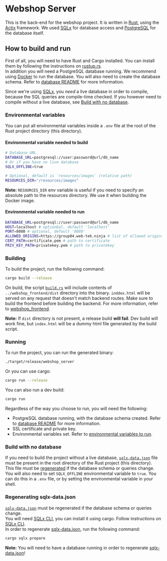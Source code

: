 # Webshop Server
This is the back-end for the webshop project. It is written in [Rust](https://www.rust-lang.org/), using the [Actix](https://actix.rs/) framework. We used [SQLx](https://crates.io/crates/sqlx) for database access and [PostgreSQL](https://www.postgresql.org/) for the database itself.

## How to build and run
First of all, you will need to have Rust and Cargo installed. You can install them by following the instructions on [rustup.rs](https://rustup.rs/).  
In addition you will need a PostgreSQL database running. We recommend using [Docker](https://docs.docker.com/get-docker/) to run the database. You will also need to create the database schema. Refer to [database README](../database/README.md) for more information.


Since we're using [SQLx](https://crates.io/crates/sqlx), you *need* a live database in order to compile, because the SQL queries are compile-time checked. If you however need to compile without a live database, see [Build with no database](#build-with-no-database).

### Environmental variables
You can put all environmental variables inside a `.env` file at the root of the Rust project directory (this directory).  

#### Environmental variable needed to build
```bash
# Database URL
DATABASE_URL=postgresql://user:password@url/db_name
# Or if you have no live database
SQLX_OFFLINE=true

# Optional, default is `resources/images` (relative path)
RESOURCES_DIR="/resources/images"
```
**Note:** `RESOURCES_DIR` env variable is useful if you need to specify an absolute path to the resources directory. We use it when building the Docker image.
#### Environmental variable needed to run
```bash
DATABASE_URL=postgresql://user:password@url/db_name
HOST=localhost # optionbal, default 'localhost'
PORT=8080 # optional, default '8080'
ALLOWED_ORIGINS=https://group04.web-tek.ninja # list of allowed origins, separated `,`
CERT_PATH=certificate.pem # path to certificate
PRIV_KEY_PATH=privatekey.pem # path to privatekey
```

### Building
To build the project, run the following command:
```bash
cargo build --release
```
On build, the script [`build.rs`](./build.rs) will include contents of `../webshop_frontend/dist` directory into the binary. `inddex.html` will be served on any request that doesn't match backend routes. Make sure to build the frontend before building the backend. For more information, refer to [webshop_frontend](../webshop_frontend/README.md).  

**Note:** If `dist` directory is not present, a release build **will fail**. Dev build will work fine, but `index.html` will be a dummy html file generated by the build script.

### Running
To run the project, you can run the generated binary:
```bash
./target/release/webshop_server
```
Or you can use cargo:
```bash
cargo run --release
```
You can also run a dev build:
```bash
cargo run
```
Regardless of the way you choose to run, you will need the following:
- PostgreSQL database running, with the database schema created. Refer to [database README](../database/README.md) for more information.
- SSL certificate and private key.
- Environmental variables set. Refer to [environmental variables to run](#environmental-variable-needed-to-run).

### Build with no database
If you need to build the project without a live database, [`sqlx-data.json`](./sqlx-data.json) file must be present in the root directory of the Rust project (this directory). This file must be [regenerated](#regenerating-sqlx-datajson) if the database schema or queries change. You will also need to set `SQLX_OFFLINE` environmental variable to `true`. You can do this in a `.env` file, or by setting the environmental variable in your shell.

### Regenerating sqlx-data.json
[`sqlx-data.json`](./sqlx-data.json) must be regenerated if the database schema or queries change.  
You will need [SQLx CLI](https://github.com/launchbadge/sqlx/blob/main/sqlx-cli/README.md), you can install it using cargo. Follow instructions on [SQLx CLI](https://github.com/launchbadge/sqlx/blob/main/sqlx-cli/README.md#install).  
In order to regenerate [sqlx-data.json](./sqlx-data.json), run the following command:
```bash
cargo sqlx prepare
```
**Note:** You will need to have a database running in order to regenerate [sqlx-data.json](./sqlx-data.json)!